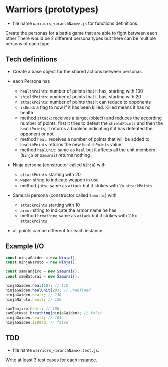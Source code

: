 # Warriors (prototypes)

* file name `warriors_<branchName>.js` for functions definitions.

Create the personas for a battle game that are able to fight between each other
There would be 2 different persona types but there can be multiple persons of each type

## Tech definitions
* Create a base object for the shared actions between personas.
* each Persona has
  * `healthPoints`: number of points that it has, starting with 100
  * `shieldPoints`: number of points that it has, starting with 20
  * `attackPoints`: number of points that it can reduce to opponents
  * `isDead`: <boolean> a flag to now if it has been killed. Killed means it has no health
  * method `attack`: receives a target (object) and reduces the according number of points, first it tries to defeat the `shieldPoints` and then the `healtPoints`, it returns a boolean indicating if it has defeated the opponent or not
  * method `heal`: receives a number of points that will be added to `healthPoints` returns the new `healthPoints` value
  * method `healUnit`: same as `heal` but it affects all the unit members (`Ninja` or `Samurai`) returns nothing
* Ninja persona (constructor called `Ninja`) with
  * `attackPoints` starting with 20
  * `wapon` string to indicate weapon in use
  * method `jutsu` same as `attack` but it strikes with 2x `attackPoints`
* Samurai persona (constructor called `Samurai`) with
  * `attackPoints` starting with 10
  * `armor` string to indicate the armor name he has
  * method `breathing` same as `attack` but it strikes with 2.5x `attackPoints`

* all points can be different for each instance




## Example I/O
```js
const ninjaGaiden = new Ninja();
const ninjaNaruto = new Ninja();

const samTanjiro = new Samurai();
const samBatusai = new Samurai();

ninjaGaiden.heal(10); // 110
ninjaGaiden.healUnit(20); // undefined
ninjaGaiden.healt; // 130
ninjaNaruto.healt; // 120

samTanjiro.healt; // 100
samBatusai.breathing(ninjaGaiden); // false
ninjaGaiden.healt; // 105
ninjaGaiden.isDead; // false
```

## TDD
* file name `warriors_<branchName>.test.js`.

Write at least 3 test cases for each instance.

